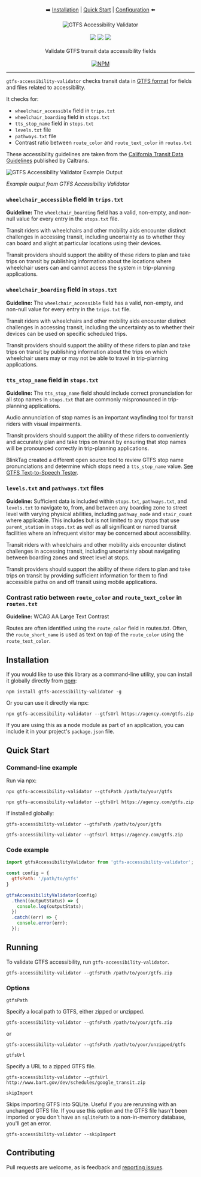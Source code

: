 <p align="center">
  ➡️
  <a href="#installation">Installation</a> |
  <a href="#quick-start">Quick Start</a> |
  <a href="#options">Configuration</a> 
  ⬅️
  <br /><br />
  <img src="docs/images/gtfs-accessibility-validator-logo.svg" alt="GTFS Accessibility Validator" />
  <br /><br />
  <a href="https://www.npmjs.com/package/gtfs-accessibility-validator" rel="nofollow"><img src="https://img.shields.io/npm/v/gtfs-accessibility-validator.svg?style=flat" style="max-width: 100%;"></a>
  <a href="https://www.npmjs.com/package/gtfs-accessibility-validator" rel="nofollow"><img src="https://img.shields.io/npm/dm/gtfs-accessibility-validator.svg?style=flat" style="max-width: 100%;"></a>
  <img src="https://img.shields.io/badge/License-MIT-yellow.svg">
  <br /><br />
Validate GTFS transit data accessibility fields
  <br /><br />
  <a href="https://nodei.co/npm/gtfs-accessibility-validator/" rel="nofollow"><img src="https://nodei.co/npm/gtfs-accessibility-validator.png?downloads=true" alt="NPM" style="max-width: 100%;"></a>
</p>

<hr>

`gtfs-accessibility-validator` checks transit data in [GTFS format](https://developers.google.com/transit/gtfs/) for fields and files related to accessibility.

It checks for:

* `wheelchair_accessible` field in `trips.txt`
* `wheelchair_boarding` field in `stops.txt`
* `tts_stop_name` field in `stops.txt`
* `levels.txt` file
* `pathways.txt` file
* Contrast ratio between `route_color` and `route_text_color` in `routes.txt`

These accessibility guidelines are taken from the [California Transit Data Guidelines](https://dot.ca.gov/cal-itp/california-transit-data-guidelines-v3_0#section-checklist) published by Caltrans.

<img src="docs/images/gtfs-accessibility-validator-output.jpg" alt="GTFS Accessibility Validator Example Output" />

*Example output from GTFS Accessibility Validator*

### `wheelchair_accessible` field in `trips.txt`
**Guideline:** The `wheelchair_boarding` field has a valid, non-empty, and non-null value for every entry in the `stops.txt` file.

Transit riders with wheelchairs and other mobility aids encounter distinct challenges in accessing transit, including uncertainty as to whether they can board and alight at particular locations using their devices.

Transit providers should support the ability of these riders to plan and take trips on transit by publishing information about the locations where wheelchair users can and cannot access the system in trip-planning applications.

### `wheelchair_boarding` field in `stops.txt`
**Guideline:** The `wheelchair_accessible` field has a valid, non-empty, and non-null value for every entry in the `trips.txt` file.

Transit riders with wheelchairs and other mobility aids encounter distinct challenges in accessing transit, including the uncertainty as to whether their devices can be used on specific scheduled trips.

Transit providers should support the ability of these riders to plan and take trips on transit by publishing information about the trips on which wheelchair users may or may not be able to travel in trip-planning applications.

### `tts_stop_name` field in `stops.txt`
**Guideline:** The `tts_stop_name` field should include correct pronunciation for all stop names in `stops.txt` that are commonly mispronounced in trip-planning applications.

Audio annunciation of stop names is an important wayfinding tool for transit riders with visual impairments.

Transit providers should support the ability of these riders to conveniently and accurately plan and take trips on transit by ensuring that stop names will be pronounced correctly in trip-planning applications.

BlinkTag created a different open source tool to review GTFS stop name pronunciations and determine which stops need a `tts_stop_name` value. [See GTFS Text-to-Speech Tester](https://github.com/BlinkTagInc/gtfs-tts).

### `levels.txt` and `pathways.txt` files
**Guideline:** Sufficient data is included within `stops.txt`, `pathways.txt`, and `levels.txt` to navigate to, from, and between any boarding zone to street level with varying physical abilities, including `pathway_mode` and `stair_count` where applicable. This includes but is not limited to any stops that use `parent_station` in `stops.txt` as well as all significant or named transit facilities where an infrequent visitor may be concerned about accessibility.

Transit riders with wheelchairs and other mobility aids encounter distinct challenges in accessing transit, including uncertainty about navigating between boarding zones and street level at stops.

Transit providers should support the ability of these riders to plan and take trips on transit by providing sufficient information for them to find accessible paths on and off transit using mobile applications.

### Contrast ratio between `route_color` and `route_text_color` in `routes.txt`
**Guideline:** WCAG AA Large Text Contrast

Routes are often identified using the `route_color` field in routes.txt. Often, the `route_short_name` is used as text on top of the `route_color` using the `route_text_color`.

## Installation

If you would like to use this library as a command-line utility, you can install it globally directly from [npm](https://npmjs.org):

    npm install gtfs-accessibility-validator -g

Or you can use it directly via npx:

    npx gtfs-accessibility-validator --gtfsUrl https://agency.com/gtfs.zip

If you are using this as a node module as part of an application, you can include it in your project's `package.json` file.

## Quick Start

### Command-line example

Run via npx:

    npx gtfs-accessibility-validator --gtfsPath /path/to/your/gtfs

    npx gtfs-accessibility-validator --gtfsUrl https://agency.com/gtfs.zip

If installed globally:

    gtfs-accessibility-validator --gtfsPath /path/to/your/gtfs

    gtfs-accessibility-validator --gtfsUrl https://agency.com/gtfs.zip

### Code example

```js
import gtfsAccessibilityValidator from 'gtfs-accessibility-validator';

const config = {
  gtfsPath: '/path/to/gtfs'
}

gtfsAccessibilityValidator(config)
  .then((outputStatus) => {
    console.log(outputStats);
  })
  .catch((err) => {
    console.error(err);
  });
```

## Running

To validate GTFS accessibility, run `gtfs-accessibility-validator`.

    gtfs-accessibility-validator --gtfsPath /path/to/your/gtfs.zip

### Options

`gtfsPath`

Specify a local path to GTFS, either zipped or unzipped.

    gtfs-accessibility-validator --gtfsPath /path/to/your/gtfs.zip

or

    gtfs-accessibility-validator --gtfsPath /path/to/your/unzipped/gtfs

`gtfsUrl`

Specify a URL to a zipped GTFS file.

    gtfs-accessibility-validator --gtfsUrl http://www.bart.gov/dev/schedules/google_transit.zip

`skipImport`

Skips importing GTFS into SQLite. Useful if you are rerunning with an unchanged GTFS file. If you use this option and the GTFS file hasn't been imported or you don't have an `sqlitePath` to a non-in-memory database, you'll get an error.

    gtfs-accessibility-validator --skipImport

## Contributing

Pull requests are welcome, as is feedback and [reporting issues](https://github.com/BlinkTagInc/gtfs-accessibilty-validator/issues).
